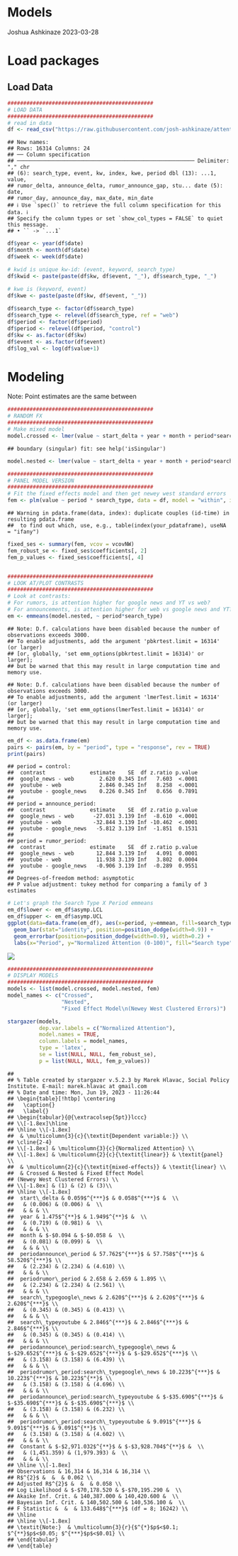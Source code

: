 Models
================
Joshua Ashkinaze
2023-03-28

# Load packages

## Load Data

``` r
##############################################
# LOAD DATA
##############################################
# read in data
df <- read_csv("https://raw.githubusercontent.com/josh-ashkinaze/attention/main/data/trend_merged_data_modeling.csv")
```

    ## New names:
    ## Rows: 16314 Columns: 24
    ## ── Column specification
    ## ──────────────────────────────────────────────────────── Delimiter: "," chr
    ## (6): search_type, event, kw, index, kwe, period dbl (13): ...1, value,
    ## rumor_delta, announce_delta, rumor_announce_gap, stu... date (5): date,
    ## rumor_day, announce_day, max_date, min_date
    ## ℹ Use `spec()` to retrieve the full column specification for this data. ℹ
    ## Specify the column types or set `show_col_types = FALSE` to quiet this message.
    ## • `` -> `...1`

``` r
df$year <- year(df$date)
df$month <- month(df$date)
df$week <- week(df$date)

# kwid is unique kw-id: (event, keyword, search_type)
df$kwid <- paste(paste(df$kw, df$event, "_"), df$search_type, "_")

# kwe is (keyword, event)
df$kwe <- paste(paste(df$kw, df$event, "_"))
                
df$search_type <- factor(df$search_type)
df$search_type <- relevel(df$search_type, ref = "web")
df$period <- factor(df$period)
df$period <- relevel(df$period, "control")
df$kw <- as.factor(df$kw)
df$event <- as.factor(df$event)
df$log_val <- log(df$value+1)
```

# Modeling

Note: Point estimates are the same between

``` r
##############################################
# RANDOM FX 
##############################################
# Make mixed model 
model.crossed <- lmer(value ~ start_delta + year + month + period*search_type + (1 | kw) + (1|event), data = df)
```

    ## boundary (singular) fit: see help('isSingular')

``` r
model.nested <- lmer(value ~ start_delta + year + month + period*search_type + (1 | event/kw), data = df)

##############################################
# PANEL MODEL VERSION
##############################################
# Fit the fixed effects model and then get newey west standard errors
fem <- plm(value ~ period * search_type, data = df, model = "within", index = c("kwe", "date", "search_type"))
```

    ## Warning in pdata.frame(data, index): duplicate couples (id-time) in resulting pdata.frame
    ##  to find out which, use, e.g., table(index(your_pdataframe), useNA = "ifany")

``` r
fixed_ses <- summary(fem, vcov = vcovNW)
fem_robust_se <- fixed_ses$coefficients[, 2]
fem_p_values <- fixed_ses$coefficients[, 4]


##############################################
# LOOK AT/PLOT CONTRASTS
##############################################
# Look at contrasts: 
# For rumors, is attention higher for google news and YT vs web?
# For announcements, is attention higher for web vs google news and YT?
em <- emmeans(model.nested, ~ period*search_type)
```

    ## Note: D.f. calculations have been disabled because the number of observations exceeds 3000.
    ## To enable adjustments, add the argument 'pbkrtest.limit = 16314' (or larger)
    ## [or, globally, 'set emm_options(pbkrtest.limit = 16314)' or larger];
    ## but be warned that this may result in large computation time and memory use.

    ## Note: D.f. calculations have been disabled because the number of observations exceeds 3000.
    ## To enable adjustments, add the argument 'lmerTest.limit = 16314' (or larger)
    ## [or, globally, 'set emm_options(lmerTest.limit = 16314)' or larger];
    ## but be warned that this may result in large computation time and memory use.

``` r
em_df <- as.data.frame(em)
pairs <- pairs(em, by = "period", type = "response", rev = TRUE)
print(pairs)
```

    ## period = control:
    ##  contrast              estimate    SE  df z.ratio p.value
    ##  google_news - web        2.620 0.345 Inf   7.603  <.0001
    ##  youtube - web            2.846 0.345 Inf   8.258  <.0001
    ##  youtube - google_news    0.226 0.345 Inf   0.656  0.7891
    ## 
    ## period = announce_period:
    ##  contrast              estimate    SE  df z.ratio p.value
    ##  google_news - web      -27.031 3.139 Inf  -8.610  <.0001
    ##  youtube - web          -32.844 3.139 Inf -10.462  <.0001
    ##  youtube - google_news   -5.812 3.139 Inf  -1.851  0.1531
    ## 
    ## period = rumor_period:
    ##  contrast              estimate    SE  df z.ratio p.value
    ##  google_news - web       12.844 3.139 Inf   4.091  0.0001
    ##  youtube - web           11.938 3.139 Inf   3.802  0.0004
    ##  youtube - google_news   -0.906 3.139 Inf  -0.289  0.9551
    ## 
    ## Degrees-of-freedom method: asymptotic 
    ## P value adjustment: tukey method for comparing a family of 3 estimates

``` r
# Let's graph the Search Type X Period emmeans
em_df$lower <- em_df$asymp.LCL
em_df$upper <- em_df$asymp.UCL
ggplot(data=data.frame(em_df), aes(x=period, y=emmean, fill=search_type, ymin=lower, ymax=upper)) + 
  geom_bar(stat="identity", position=position_dodge(width=0.9)) +
  geom_errorbar(position=position_dodge(width=0.9), width=0.2) +
  labs(x="Period", y="Normalized Attention (0-100)", fill="Search type", title="People are more likely to turn to the web during announcements\nand more likely to turn to platforms during rumors.", subtitle="Data from Google Trends.\nPoint estimates and 95% CIs are marginal means from mixed effects model.") + theme_nice() + scale_fill_manual(values = hex_color_list)
```

![](rmods_files/figure-gfm/mixed_linar-1.png)<!-- -->

``` r
##############################################
# DISPLAY MODELS
##############################################
models <- list(model.crossed, model.nested, fem)
model_names <- c("Crossed", 
                 "Nested", 
                 "Fixed Effect Model\n(Newey West Clustered Errors)")

stargazer(models, 
          dep.var.labels = c("Normalized Attention"),
          model.names = TRUE,
          column.labels = model_names, 
          type = 'latex', 
          se = list(NULL, NULL, fem_robust_se), 
          p = list(NULL, NULL, fem_p_values))
```

    ## 
    ## % Table created by stargazer v.5.2.3 by Marek Hlavac, Social Policy Institute. E-mail: marek.hlavac at gmail.com
    ## % Date and time: Mon, Jun 19, 2023 - 11:26:44
    ## \begin{table}[!htbp] \centering 
    ##   \caption{} 
    ##   \label{} 
    ## \begin{tabular}{@{\extracolsep{5pt}}lccc} 
    ## \\[-1.8ex]\hline 
    ## \hline \\[-1.8ex] 
    ##  & \multicolumn{3}{c}{\textit{Dependent variable:}} \\ 
    ## \cline{2-4} 
    ## \\[-1.8ex] & \multicolumn{3}{c}{Normalized Attention} \\ 
    ## \\[-1.8ex] & \multicolumn{2}{c}{\textit{linear}} & \textit{panel} \\ 
    ##  & \multicolumn{2}{c}{\textit{mixed-effects}} & \textit{linear} \\ 
    ##  & Crossed & Nested & Fixed Effect Model
    ## (Newey West Clustered Errors) \\ 
    ## \\[-1.8ex] & (1) & (2) & (3)\\ 
    ## \hline \\[-1.8ex] 
    ##  start\_delta & 0.059$^{***}$ & 0.058$^{***}$ &  \\ 
    ##   & (0.006) & (0.006) &  \\ 
    ##   & & & \\ 
    ##  year & 1.475$^{**}$ & 1.949$^{**}$ &  \\ 
    ##   & (0.719) & (0.981) &  \\ 
    ##   & & & \\ 
    ##  month & $-$0.094 & $-$0.058 &  \\ 
    ##   & (0.081) & (0.099) &  \\ 
    ##   & & & \\ 
    ##  periodannounce\_period & 57.762$^{***}$ & 57.758$^{***}$ & 58.520$^{***}$ \\ 
    ##   & (2.234) & (2.234) & (4.610) \\ 
    ##   & & & \\ 
    ##  periodrumor\_period & 2.658 & 2.659 & 1.895 \\ 
    ##   & (2.234) & (2.234) & (2.561) \\ 
    ##   & & & \\ 
    ##  search\_typegoogle\_news & 2.620$^{***}$ & 2.620$^{***}$ & 2.620$^{***}$ \\ 
    ##   & (0.345) & (0.345) & (0.413) \\ 
    ##   & & & \\ 
    ##  search\_typeyoutube & 2.846$^{***}$ & 2.846$^{***}$ & 2.846$^{***}$ \\ 
    ##   & (0.345) & (0.345) & (0.414) \\ 
    ##   & & & \\ 
    ##  periodannounce\_period:search\_typegoogle\_news & $-$29.652$^{***}$ & $-$29.652$^{***}$ & $-$29.652$^{***}$ \\ 
    ##   & (3.158) & (3.158) & (6.439) \\ 
    ##   & & & \\ 
    ##  periodrumor\_period:search\_typegoogle\_news & 10.223$^{***}$ & 10.223$^{***}$ & 10.223$^{**}$ \\ 
    ##   & (3.158) & (3.158) & (4.696) \\ 
    ##   & & & \\ 
    ##  periodannounce\_period:search\_typeyoutube & $-$35.690$^{***}$ & $-$35.690$^{***}$ & $-$35.690$^{***}$ \\ 
    ##   & (3.158) & (3.158) & (6.232) \\ 
    ##   & & & \\ 
    ##  periodrumor\_period:search\_typeyoutube & 9.091$^{***}$ & 9.091$^{***}$ & 9.091$^{**}$ \\ 
    ##   & (3.158) & (3.158) & (4.602) \\ 
    ##   & & & \\ 
    ##  Constant & $-$2,971.032$^{**}$ & $-$3,928.704$^{**}$ &  \\ 
    ##   & (1,451.359) & (1,979.393) &  \\ 
    ##   & & & \\ 
    ## \hline \\[-1.8ex] 
    ## Observations & 16,314 & 16,314 & 16,314 \\ 
    ## R$^{2}$ &  &  & 0.062 \\ 
    ## Adjusted R$^{2}$ &  &  & 0.058 \\ 
    ## Log Likelihood & $-$70,178.520 & $-$70,195.290 &  \\ 
    ## Akaike Inf. Crit. & 140,387.000 & 140,420.600 &  \\ 
    ## Bayesian Inf. Crit. & 140,502.500 & 140,536.100 &  \\ 
    ## F Statistic &  &  & 133.648$^{***}$ (df = 8; 16242) \\ 
    ## \hline 
    ## \hline \\[-1.8ex] 
    ## \textit{Note:}  & \multicolumn{3}{r}{$^{*}$p$<$0.1; $^{**}$p$<$0.05; $^{***}$p$<$0.01} \\ 
    ## \end{tabular} 
    ## \end{table}
